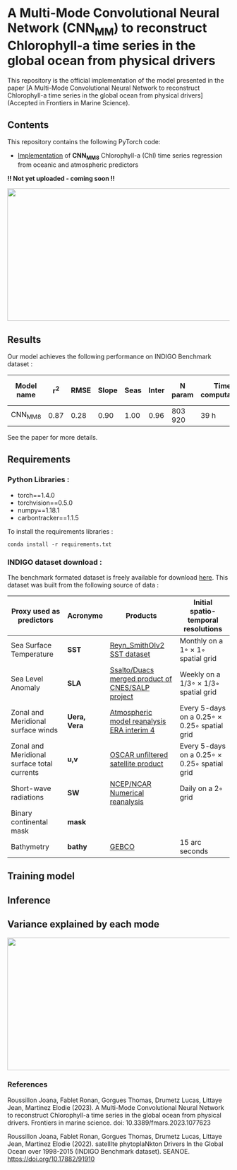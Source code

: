 
# A Multi-Mode Convolutional Neural Network (CNN<sub>MM</sub>) to reconstruct Chlorophyll-a time series in the global ocean from physical drivers

This repository is the official implementation of the model presented in the paper [A Multi-Mode Convolutional Neural Network to reconstruct
Chlorophyll-a time series in the global ocean from physical drivers](Accepted in Frontiers in Marine Science). 

## Contents
This repository contains the following PyTorch code:
- [Implementation]() of **CNN<sub>MM8</sub>** Chlorophyll-a (Chl) time series regression from oceanic and atmospheric predictors 

**!! Not yet uploaded - coming soon !!**


<p align="center">
  <img src="https://github.com/JoanaR/multi-mode-CNN-pytorch/blob/main/Fig1.tiff" width="650" height="300" >
</p>

## Results

Our model achieves the following performance on INDIGO Benchmark dataset :

| Model name         | r<sup>2</sup>  | RMSE | Slope|Seas|Inter|N param|Time computation|Km travelled by car|
| ---|--- | ---   |--- | --   |--    |--    | --             |--                 |
| CNN<sub>MM8</sub>|0.87 | 0.28   |0.90 | 1.00   |0.96    |803 920    | 39 h             |8.9                 |


See the paper for more details.


## Requirements

### Python Libraries :

* torch==1.4.0
* torchvision==0.5.0
* numpy==1.18.1
* carbontracker==1.1.5
    
 To install the requirements libraries :
 
```
conda install -r requirements.txt
```
    
 
### INDIGO dataset download :
The benchmark formated dataset is freely available for download [here](https://www.seanoe.org/data/00807/91910/). 
This dataset was built from the following source of data :

| Proxy used as predictors         | Acronyme  | Products | Initial spatio-temporal resolutions|
| ------------------ |--- | --- |--- |
| Sea Surface Temperature       | **SST** | [Reyn_SmithOIv2 SST dataset](https://iridl.ldeo.columbia.edu/SOURCES/.NOAA/.NCEP/.EMC/.CMB/.GLOBAL/.Reyn_SmithOIv2/)  |Monthly on a 1◦ × 1◦ spatial grid|
| Sea Level Anomaly      |**SLA** |[Ssalto/Duacs merged product of CNES/SALP project]() |Weekly on a 1/3◦ × 1/3◦ spatial grid|
| Zonal and Meridional surface winds       |  **Uera, Vera** |[Atmospheric model reanalysis ERA interim 4](https://www.ecmwf.int/en/forecasts/datasets/reanalysis-datasets/era-interim) |Every 5-days on a 0.25◦ × 0.25◦ spatial grid|
| Zonal and Meridional surface total currents     |  **u,v** |[OSCAR unfiltered satellite product](https://podaac.jpl.nasa.gov/dataset/OSCAR_L4_OC_third-deg) |Every 5-days on a 0.25◦ × 0.25◦ spatial grid|
| Short-wave radiations      |  **SW** |[NCEP/NCAR Numerical reanalysis]() |Daily on a 2◦ grid|
| Binary continental mask       |  **mask** |||
| Bathymetry      |  **bathy** | [GEBCO](https://www.gebco.net/data_and_products/gridded_bathymetry_data/gebco_2020/)|15 arc seconds|



## Training model


## Inference


## Variance explained by each mode

<p align="center">
  <img src="https://github.com/JoanaR/multi-mode-CNN-pytorch/blob/main/Variance.jpg" width="650" height="300" >
</p>

### References

Roussillon Joana, Fablet Ronan, Gorgues Thomas, Drumetz Lucas, Littaye Jean, Martinez Elodie (2023). A Multi-Mode Convolutional Neural Network to reconstruct Chlorophyll-a time series in the global ocean from physical drivers. Frontiers in marine science.  doi: 10.3389/fmars.2023.1077623

Roussillon Joana, Fablet Ronan, Gorgues Thomas, Drumetz Lucas, Littaye Jean, Martinez Elodie (2022). satellIte phytoplaNkton Drivers In the Global Ocean over 1998-2015 (INDIGO Benchmark dataset). SEANOE. https://doi.org/10.17882/91910



